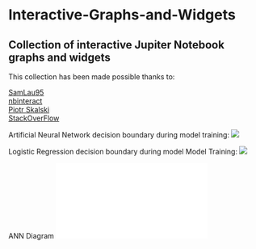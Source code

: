 # Interactive-Graphs-and-Widgets
## Collection of interactive Jupiter Notebook graphs and widgets <br>

This collection has been made possible thanks to: <br>

[SamLau95](https://github.com/SamLau95/nbinteract/tree/master/notebooks) <br>
[nbinteract](https://www.nbinteract.com/tutorial/tutorial_publishing.html) <br>
[Piotr Skalski](https://towardsdatascience.com/lets-code-a-neural-network-in-plain-numpy-ae7e74410795) <br>
[StackOverFlow](https://stackoverflow.com/questions/29888233/how-to-visualize-a-neural-network) <br>

Artificial Neural Network decision boundary during model training:
![](./binary_classification_vizualizations/ANN/Keras_gif.gif)

Logistic Regression decision boundary during model Model Training:
![](./binary_classification_vizualizations/Logistic_Regression/Logistic_gif.gif)

ANN Diagram
![](network.gv.pdf)
